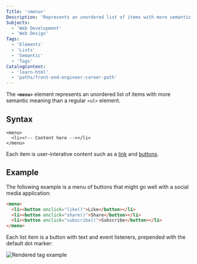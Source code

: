 ```yaml
---
Title: '<menu>'
Description: 'Represents an unordered list of items with more semantic meaning than a regular ul element.'
Subjects:
  - 'Web Development'
  - 'Web Design'
Tags:
  - 'Elements'
  - 'Lists'
  - 'Semantic'
  - 'Tags'
CatalogContent:
  - 'learn-html'
  - 'paths/front-end-engineer-career-path'
---
```


The **`<menu>`** element represents an unordered list of items with more semantic meaning than a regular `<ul>` element.

## Syntax

```pseudo
<menu>
  <li><!-- Content here --></li>
</menu>
```

Each item is user-interative content such as a [link](https://www.codecademy.com/resources/docs/html/links) and [buttons](https://www.codecademy.com/resources/docs/uiux/button).

## Example

The following example is a menu of buttons that might go well with a social media application:

```html
<menu>
  <li><button onclick="like()">Like</button></li>
  <li><button onclick="share()">Share</button></li>
  <li><button onclick="subscribe()">Subscribe</button></li>
</menu>
```

Each list item is a button with text and event listeners, prepended with the default dot marker:

![Rendered <menu> tag example](https://raw.githubusercontent.com/Codecademy/docs/main/media/html-menu-tag-example.png)
